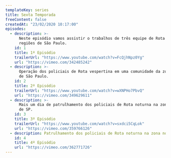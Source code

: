 ```yaml
---
templateKey: series
title: Sexta Temporada
freeContent: false
createdAt: "23/02/2020 10:17:00"
episodes:
  - description: >-
      Neste episódio vamos assistir o trabalhos de três equipe de Rota em varias
      regiões de São Paulo.
    id: 1
    title: 1º Episódio
    trailerUrl: "https://www.youtube.com/watch?v=FcQjhNpz0Yg"
    url: "https://vimeo.com/342485242"
  - description: >-
      Operação dos policiais de Rota vespertina em uma comunidade da zona leste
      de São Paulo.
    id: 2
    title: 2º Episódio
    trailerUrl: "https://www.youtube.com/watch?v=wXNPHo7PbvQ"
    url: "https://vimeo.com/349629611"
  - description: >-
      Mais um dia de patrulhamento dos policiais de Rota noturna na zona norte
      de SP.
    id: 3
    title: 3º Episódio
    trailerUrl: "https://www.youtube.com/watch?v=sxdci5CqLok"
    url: "https://vimeo.com/359766126"
  - description: Patrulhamento dos policiais de Rota noturna na zona norte de SP.
    id: 4
    title: 4º Episódio
    url: "https://vimeo.com/362771726"
---
```

